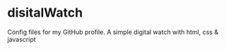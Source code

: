 # disitalWatch
Config files for my GitHub profile.
A simple digital watch with html, css & javascript
